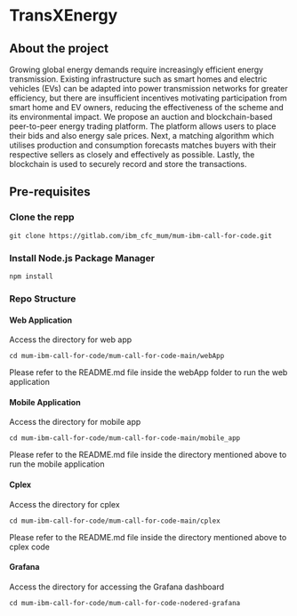 # TransXEnergy



## About the project
Growing global energy demands require increasingly efficient energy transmission. Existing infrastructure such as smart homes and electric vehicles (EVs) can be adapted into power transmission networks for greater efficiency, but there are insufficient incentives motivating participation from smart home and EV owners, reducing the effectiveness of the scheme and its environmental impact. We propose an auction and blockchain-based peer-to-peer energy trading platform. The platform allows users to place their bids and also energy sale prices. Next, a matching algorithm which utilises production and consumption forecasts matches buyers with their respective sellers as closely and effectively as possible. Lastly, the blockchain is used to securely record and store the transactions.


## Pre-requisites

### Clone the repp

```
git clone https://gitlab.com/ibm_cfc_mum/mum-ibm-call-for-code.git
```

### Install Node.js Package Manager
```
npm install
```



### Repo Structure

#### Web Application

Access the directory for web app
```
cd mum-ibm-call-for-code/mum-call-for-code-main/webApp
```
Please refer to the README.md file inside the webApp folder to run the web application


#### Mobile Application

Access the directory for mobile app
```
cd mum-ibm-call-for-code/mum-call-for-code-main/mobile_app
```
Please refer to the README.md file inside the directory mentioned above to run the mobile application


#### Cplex

Access the directory for cplex
```
cd mum-ibm-call-for-code/mum-call-for-code-main/cplex
```
Please refer to the README.md file inside the directory mentioned above to cplex code

#### Grafana
Access the directory for accessing the Grafana dashboard
```
cd mum-ibm-call-for-code/mum-call-for-code-nodered-grafana
```






